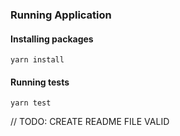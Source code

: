 ### Running Application


#### Installing packages

`yarn install`



#### Running tests

`yarn test`

// TODO: CREATE README FILE VALID

